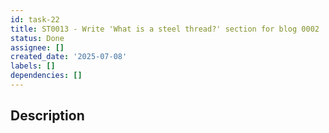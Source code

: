 ```yaml
---
id: task-22
title: ST0013 - Write 'What is a steel thread?' section for blog 0002
status: Done
assignee: []
created_date: '2025-07-08'
labels: []
dependencies: []
---
```


## Description
